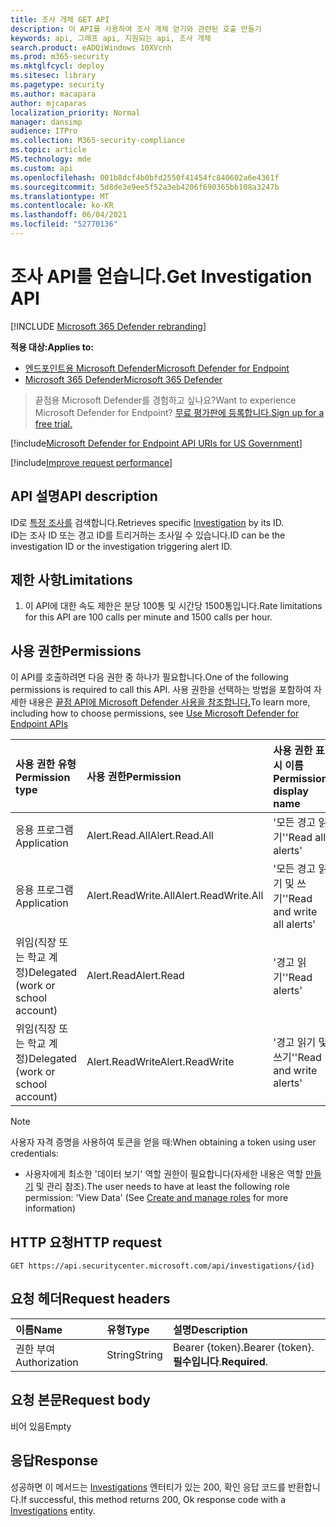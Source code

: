 ```yaml
---
title: 조사 개체 GET API
description: 이 API를 사용하여 조사 개체 얻기와 관련된 호출 만들기
keywords: api, 그래프 api, 지원되는 api, 조사 개체
search.product: eADQiWindows 10XVcnh
ms.prod: m365-security
ms.mktglfcycl: deploy
ms.sitesec: library
ms.pagetype: security
ms.author: macapara
author: mjcaparas
localization_priority: Normal
manager: dansimp
audience: ITPro
ms.collection: M365-security-compliance
ms.topic: article
MS.technology: mde
ms.custom: api
ms.openlocfilehash: 001b8dcf4b0bfd2550f41454fc840602a6e4361f
ms.sourcegitcommit: 5d8de3e9ee5f52a3eb4206f690365bb108a3247b
ms.translationtype: MT
ms.contentlocale: ko-KR
ms.lasthandoff: 06/04/2021
ms.locfileid: "52770136"
---
```

# <a name="get-investigation-api"></a><span data-ttu-id="619ee-104">조사 API를 얻습니다.</span><span class="sxs-lookup"><span data-stu-id="619ee-104">Get Investigation API</span></span>

[!INCLUDE [Microsoft 365 Defender rebranding](../../includes/microsoft-defender.md)]

<span data-ttu-id="619ee-105">**적용 대상:**</span><span class="sxs-lookup"><span data-stu-id="619ee-105">**Applies to:**</span></span>
- [<span data-ttu-id="619ee-106">엔드포인트용 Microsoft Defender</span><span class="sxs-lookup"><span data-stu-id="619ee-106">Microsoft Defender for Endpoint</span></span>](https://go.microsoft.com/fwlink/p/?linkid=2154037)
- [<span data-ttu-id="619ee-107">Microsoft 365 Defender</span><span class="sxs-lookup"><span data-stu-id="619ee-107">Microsoft 365 Defender</span></span>](https://go.microsoft.com/fwlink/?linkid=2118804)

> <span data-ttu-id="619ee-108">끝점용 Microsoft Defender를 경험하고 싶나요?</span><span class="sxs-lookup"><span data-stu-id="619ee-108">Want to experience Microsoft Defender for Endpoint?</span></span> [<span data-ttu-id="619ee-109">무료 평가판에 등록합니다.</span><span class="sxs-lookup"><span data-stu-id="619ee-109">Sign up for a free trial.</span></span>](https://www.microsoft.com/microsoft-365/windows/microsoft-defender-atp?ocid=docs-wdatp-exposedapis-abovefoldlink) 

[!include[Microsoft Defender for Endpoint API URIs for US Government](../../includes/microsoft-defender-api-usgov.md)]

[!include[Improve request performance](../../includes/improve-request-performance.md)]


## <a name="api-description"></a><span data-ttu-id="619ee-110">API 설명</span><span class="sxs-lookup"><span data-stu-id="619ee-110">API description</span></span>
<span data-ttu-id="619ee-111">ID로 [특정 조사를](investigation.md) 검색합니다.</span><span class="sxs-lookup"><span data-stu-id="619ee-111">Retrieves specific [Investigation](investigation.md) by its ID.</span></span>
<br> <span data-ttu-id="619ee-112">ID는 조사 ID 또는 경고 ID를 트리거하는 조사일 수 있습니다.</span><span class="sxs-lookup"><span data-stu-id="619ee-112">ID can be the investigation ID or the investigation triggering alert ID.</span></span>


## <a name="limitations"></a><span data-ttu-id="619ee-113">제한 사항</span><span class="sxs-lookup"><span data-stu-id="619ee-113">Limitations</span></span>
1. <span data-ttu-id="619ee-114">이 API에 대한 속도 제한은 분당 100통 및 시간당 1500통입니다.</span><span class="sxs-lookup"><span data-stu-id="619ee-114">Rate limitations for this API are 100 calls per minute and 1500 calls per hour.</span></span>


## <a name="permissions"></a><span data-ttu-id="619ee-115">사용 권한</span><span class="sxs-lookup"><span data-stu-id="619ee-115">Permissions</span></span>
<span data-ttu-id="619ee-116">이 API를 호출하려면 다음 권한 중 하나가 필요합니다.</span><span class="sxs-lookup"><span data-stu-id="619ee-116">One of the following permissions is required to call this API.</span></span> <span data-ttu-id="619ee-117">사용 권한을 선택하는 방법을 포함하여 자세한 내용은 [끝점 API에 Microsoft Defender 사용을 참조합니다.](apis-intro.md)</span><span class="sxs-lookup"><span data-stu-id="619ee-117">To learn more, including how to choose permissions, see [Use Microsoft Defender for Endpoint APIs](apis-intro.md)</span></span>

<span data-ttu-id="619ee-118">사용 권한 유형</span><span class="sxs-lookup"><span data-stu-id="619ee-118">Permission type</span></span> |   <span data-ttu-id="619ee-119">사용 권한</span><span class="sxs-lookup"><span data-stu-id="619ee-119">Permission</span></span>  |   <span data-ttu-id="619ee-120">사용 권한 표시 이름</span><span class="sxs-lookup"><span data-stu-id="619ee-120">Permission display name</span></span>
:---|:---|:---
<span data-ttu-id="619ee-121">응용 프로그램</span><span class="sxs-lookup"><span data-stu-id="619ee-121">Application</span></span> |   <span data-ttu-id="619ee-122">Alert.Read.All</span><span class="sxs-lookup"><span data-stu-id="619ee-122">Alert.Read.All</span></span> |    <span data-ttu-id="619ee-123">'모든 경고 읽기'</span><span class="sxs-lookup"><span data-stu-id="619ee-123">'Read all alerts'</span></span>
<span data-ttu-id="619ee-124">응용 프로그램</span><span class="sxs-lookup"><span data-stu-id="619ee-124">Application</span></span> |   <span data-ttu-id="619ee-125">Alert.ReadWrite.All</span><span class="sxs-lookup"><span data-stu-id="619ee-125">Alert.ReadWrite.All</span></span> |   <span data-ttu-id="619ee-126">'모든 경고 읽기 및 쓰기'</span><span class="sxs-lookup"><span data-stu-id="619ee-126">'Read and write all alerts'</span></span>
<span data-ttu-id="619ee-127">위임(직장 또는 학교 계정)</span><span class="sxs-lookup"><span data-stu-id="619ee-127">Delegated (work or school account)</span></span> | <span data-ttu-id="619ee-128">Alert.Read</span><span class="sxs-lookup"><span data-stu-id="619ee-128">Alert.Read</span></span> | <span data-ttu-id="619ee-129">'경고 읽기'</span><span class="sxs-lookup"><span data-stu-id="619ee-129">'Read alerts'</span></span>
<span data-ttu-id="619ee-130">위임(직장 또는 학교 계정)</span><span class="sxs-lookup"><span data-stu-id="619ee-130">Delegated (work or school account)</span></span> | <span data-ttu-id="619ee-131">Alert.ReadWrite</span><span class="sxs-lookup"><span data-stu-id="619ee-131">Alert.ReadWrite</span></span> | <span data-ttu-id="619ee-132">'경고 읽기 및 쓰기'</span><span class="sxs-lookup"><span data-stu-id="619ee-132">'Read and write alerts'</span></span>

>[!Note]
> <span data-ttu-id="619ee-133">사용자 자격 증명을 사용하여 토큰을 얻을 때:</span><span class="sxs-lookup"><span data-stu-id="619ee-133">When obtaining a token using user credentials:</span></span>
>- <span data-ttu-id="619ee-134">사용자에게 최소한 '데이터 보기' 역할 권한이 필요합니다(자세한 내용은 역할 [만들기](user-roles.md) 및 관리 참조).</span><span class="sxs-lookup"><span data-stu-id="619ee-134">The user needs to have at least the following role permission: 'View Data' (See [Create and manage roles](user-roles.md) for more information)</span></span>

## <a name="http-request"></a><span data-ttu-id="619ee-135">HTTP 요청</span><span class="sxs-lookup"><span data-stu-id="619ee-135">HTTP request</span></span>
```
GET https://api.securitycenter.microsoft.com/api/investigations/{id}
```

## <a name="request-headers"></a><span data-ttu-id="619ee-136">요청 헤더</span><span class="sxs-lookup"><span data-stu-id="619ee-136">Request headers</span></span>

<span data-ttu-id="619ee-137">이름</span><span class="sxs-lookup"><span data-stu-id="619ee-137">Name</span></span> | <span data-ttu-id="619ee-138">유형</span><span class="sxs-lookup"><span data-stu-id="619ee-138">Type</span></span> | <span data-ttu-id="619ee-139">설명</span><span class="sxs-lookup"><span data-stu-id="619ee-139">Description</span></span>
:---|:---|:---
<span data-ttu-id="619ee-140">권한 부여</span><span class="sxs-lookup"><span data-stu-id="619ee-140">Authorization</span></span> | <span data-ttu-id="619ee-141">String</span><span class="sxs-lookup"><span data-stu-id="619ee-141">String</span></span> | <span data-ttu-id="619ee-142">Bearer {token}.</span><span class="sxs-lookup"><span data-stu-id="619ee-142">Bearer {token}.</span></span> <span data-ttu-id="619ee-143">**필수입니다**.</span><span class="sxs-lookup"><span data-stu-id="619ee-143">**Required**.</span></span>


## <a name="request-body"></a><span data-ttu-id="619ee-144">요청 본문</span><span class="sxs-lookup"><span data-stu-id="619ee-144">Request body</span></span>
<span data-ttu-id="619ee-145">비어 있음</span><span class="sxs-lookup"><span data-stu-id="619ee-145">Empty</span></span>

## <a name="response"></a><span data-ttu-id="619ee-146">응답</span><span class="sxs-lookup"><span data-stu-id="619ee-146">Response</span></span>
<span data-ttu-id="619ee-147">성공하면 이 메서드는 [Investigations](investigation.md) 엔터티가 있는 200, 확인 응답 코드를 반환합니다.</span><span class="sxs-lookup"><span data-stu-id="619ee-147">If successful, this method returns 200, Ok response code with a [Investigations](investigation.md) entity.</span></span>

